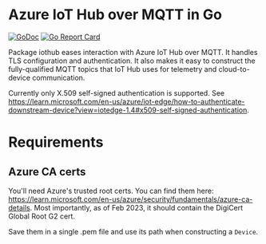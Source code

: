 # Azure IoT Hub over MQTT in Go

[![GoDoc](https://godoc.org/github.com/mtraver/iothub?status.svg)](https://godoc.org/github.com/mtraver/iothub)
[![Go Report Card](https://goreportcard.com/badge/github.com/mtraver/iothub)](https://goreportcard.com/report/github.com/mtraver/iothub)

Package iothub eases interaction with Azure IoT Hub over MQTT. It handles TLS configuration and authentication. It also makes it easy to construct the fully-qualified MQTT topics that IoT Hub uses for telemetry and cloud-to-device communication.

Currently only X.509 self-signed authentication is supported. See https://learn.microsoft.com/en-us/azure/iot-edge/how-to-authenticate-downstream-device?view=iotedge-1.4#x509-self-signed-authentication.

# Requirements

## Azure CA certs

You'll need Azure's trusted root certs. You can find them here: https://learn.microsoft.com/en-us/azure/security/fundamentals/azure-ca-details. Most importantly, as of Feb 2023, it should contain the DigiCert Global Root G2 cert.

Save them in a single .pem file and use its path when constructing a `Device`.
